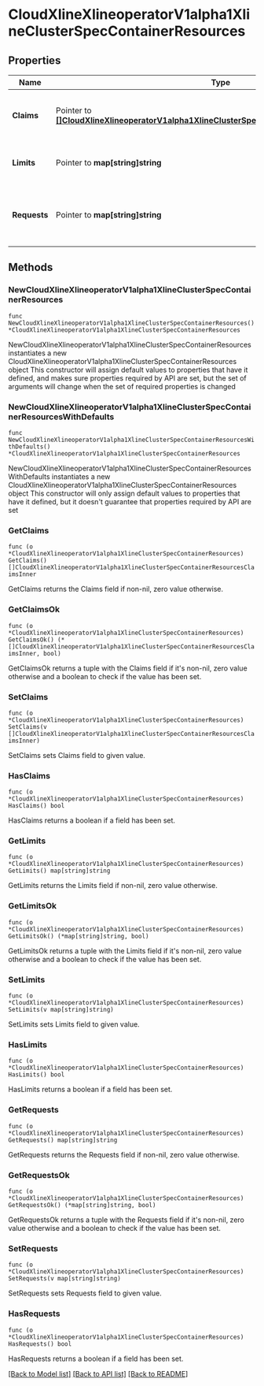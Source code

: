 # CloudXlineXlineoperatorV1alpha1XlineClusterSpecContainerResources

## Properties

Name | Type | Description | Notes
------------ | ------------- | ------------- | -------------
**Claims** | Pointer to [**[]CloudXlineXlineoperatorV1alpha1XlineClusterSpecContainerResourcesClaimsInner**](CloudXlineXlineoperatorV1alpha1XlineClusterSpecContainerResourcesClaimsInner.md) | Claims lists the names of resources, defined in spec.resourceClaims, that are used by this container.  This is an alpha field and requires enabling the DynamicResourceAllocation feature gate.  This field is immutable. It can only be set for containers. | [optional] 
**Limits** | Pointer to **map[string]string** | Limits describes the maximum amount of compute resources allowed. More info: https://kubernetes.io/docs/concepts/configuration/manage-resources-containers/ | [optional] 
**Requests** | Pointer to **map[string]string** | Requests describes the minimum amount of compute resources required. If Requests is omitted for a container, it defaults to Limits if that is explicitly specified, otherwise to an implementation-defined value. More info: https://kubernetes.io/docs/concepts/configuration/manage-resources-containers/ | [optional] 

## Methods

### NewCloudXlineXlineoperatorV1alpha1XlineClusterSpecContainerResources

`func NewCloudXlineXlineoperatorV1alpha1XlineClusterSpecContainerResources() *CloudXlineXlineoperatorV1alpha1XlineClusterSpecContainerResources`

NewCloudXlineXlineoperatorV1alpha1XlineClusterSpecContainerResources instantiates a new CloudXlineXlineoperatorV1alpha1XlineClusterSpecContainerResources object
This constructor will assign default values to properties that have it defined,
and makes sure properties required by API are set, but the set of arguments
will change when the set of required properties is changed

### NewCloudXlineXlineoperatorV1alpha1XlineClusterSpecContainerResourcesWithDefaults

`func NewCloudXlineXlineoperatorV1alpha1XlineClusterSpecContainerResourcesWithDefaults() *CloudXlineXlineoperatorV1alpha1XlineClusterSpecContainerResources`

NewCloudXlineXlineoperatorV1alpha1XlineClusterSpecContainerResourcesWithDefaults instantiates a new CloudXlineXlineoperatorV1alpha1XlineClusterSpecContainerResources object
This constructor will only assign default values to properties that have it defined,
but it doesn't guarantee that properties required by API are set

### GetClaims

`func (o *CloudXlineXlineoperatorV1alpha1XlineClusterSpecContainerResources) GetClaims() []CloudXlineXlineoperatorV1alpha1XlineClusterSpecContainerResourcesClaimsInner`

GetClaims returns the Claims field if non-nil, zero value otherwise.

### GetClaimsOk

`func (o *CloudXlineXlineoperatorV1alpha1XlineClusterSpecContainerResources) GetClaimsOk() (*[]CloudXlineXlineoperatorV1alpha1XlineClusterSpecContainerResourcesClaimsInner, bool)`

GetClaimsOk returns a tuple with the Claims field if it's non-nil, zero value otherwise
and a boolean to check if the value has been set.

### SetClaims

`func (o *CloudXlineXlineoperatorV1alpha1XlineClusterSpecContainerResources) SetClaims(v []CloudXlineXlineoperatorV1alpha1XlineClusterSpecContainerResourcesClaimsInner)`

SetClaims sets Claims field to given value.

### HasClaims

`func (o *CloudXlineXlineoperatorV1alpha1XlineClusterSpecContainerResources) HasClaims() bool`

HasClaims returns a boolean if a field has been set.

### GetLimits

`func (o *CloudXlineXlineoperatorV1alpha1XlineClusterSpecContainerResources) GetLimits() map[string]string`

GetLimits returns the Limits field if non-nil, zero value otherwise.

### GetLimitsOk

`func (o *CloudXlineXlineoperatorV1alpha1XlineClusterSpecContainerResources) GetLimitsOk() (*map[string]string, bool)`

GetLimitsOk returns a tuple with the Limits field if it's non-nil, zero value otherwise
and a boolean to check if the value has been set.

### SetLimits

`func (o *CloudXlineXlineoperatorV1alpha1XlineClusterSpecContainerResources) SetLimits(v map[string]string)`

SetLimits sets Limits field to given value.

### HasLimits

`func (o *CloudXlineXlineoperatorV1alpha1XlineClusterSpecContainerResources) HasLimits() bool`

HasLimits returns a boolean if a field has been set.

### GetRequests

`func (o *CloudXlineXlineoperatorV1alpha1XlineClusterSpecContainerResources) GetRequests() map[string]string`

GetRequests returns the Requests field if non-nil, zero value otherwise.

### GetRequestsOk

`func (o *CloudXlineXlineoperatorV1alpha1XlineClusterSpecContainerResources) GetRequestsOk() (*map[string]string, bool)`

GetRequestsOk returns a tuple with the Requests field if it's non-nil, zero value otherwise
and a boolean to check if the value has been set.

### SetRequests

`func (o *CloudXlineXlineoperatorV1alpha1XlineClusterSpecContainerResources) SetRequests(v map[string]string)`

SetRequests sets Requests field to given value.

### HasRequests

`func (o *CloudXlineXlineoperatorV1alpha1XlineClusterSpecContainerResources) HasRequests() bool`

HasRequests returns a boolean if a field has been set.


[[Back to Model list]](../README.md#documentation-for-models) [[Back to API list]](../README.md#documentation-for-api-endpoints) [[Back to README]](../README.md)


